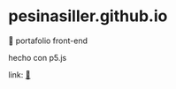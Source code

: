 # pesinasiller.github.io

📂 portafolio front-end

hecho con p5.js

link: [💾](pesinasiller.github.io)

